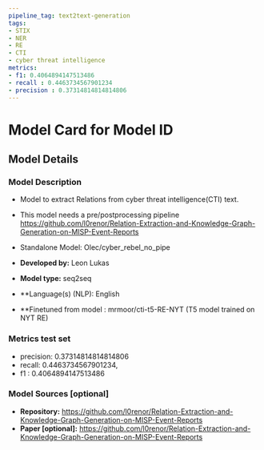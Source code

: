 ```yaml
---
pipeline_tag: text2text-generation
tags:
- STIX
- NER
- RE
- CTI
- cyber threat intelligence
metrics:
- f1: 0.4064894147513486
- recall : 0.4463734567901234
- precision : 0.37314814814814806
---
```

# Model Card for Model ID

<!-- Provide a quick summary of what the model is/does. -->


## Model Details

### Model Description

- Model to extract Relations from cyber threat intelligence(CTI) text.
- This model needs a pre/postprocessing pipeline https://github.com/l0renor/Relation-Extraction-and-Knowledge-Graph-Generation-on-MISP-Event-Reports
- Standalone Model: Olec/cyber_rebel_no_pipe


- **Developed by:** Leon Lukas

- **Model type:** seq2seq
- **Language(s) (NLP): English
- **Finetuned from model : mrmoor/cti-t5-RE-NYT (T5 model trained on NYT RE)

### Metrics test set

- precision: 0.37314814814814806
- recall: 0.4463734567901234,
- f1 : 0.4064894147513486

### Model Sources [optional]

<!-- Provide the basic links for the model. -->

- **Repository:** https://github.com/l0renor/Relation-Extraction-and-Knowledge-Graph-Generation-on-MISP-Event-Reports
- **Paper [optional]:** https://github.com/l0renor/Relation-Extraction-and-Knowledge-Graph-Generation-on-MISP-Event-Reports